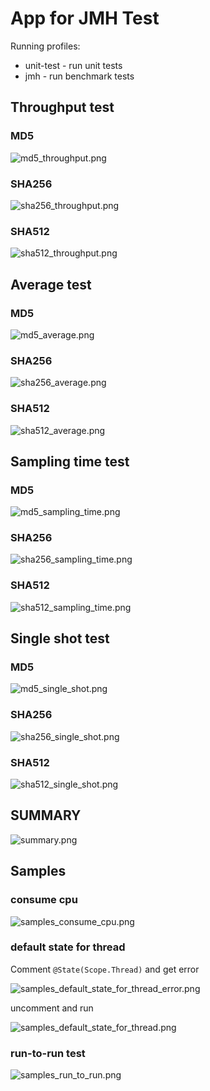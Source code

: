 # App for JMH Test

Running profiles:
- unit-test - run unit tests
- jmh - run benchmark tests

## Throughput test

### MD5

![md5_throughput.png](src/main/resources/results/md5_throughput.png)

### SHA256

![sha256_throughput.png](src/main/resources/results/sha256_throughput.png)

### SHA512

![sha512_throughput.png](src/main/resources/results/sha512_throughput.png)

## Average test

### MD5

![md5_average.png](src/main/resources/results/md5_average.png)

### SHA256

![sha256_average.png](src/main/resources/results/sha256_average.png)

### SHA512

![sha512_average.png](src/main/resources/results/sha512_average.png)

## Sampling time test

### MD5

![md5_sampling_time.png](src/main/resources/results/md5_sampling_time.png)

### SHA256

![sha256_sampling_time.png](src/main/resources/results/sha256_sampling_time.png)

### SHA512

![sha512_sampling_time.png](src/main/resources/results/sha512_sampling_time.png)

## Single shot test

### MD5

![md5_single_shot.png](src/main/resources/results/md5_single_shot.png)

### SHA256

![sha256_single_shot.png](src/main/resources/results/sha256_single_shot.png)

### SHA512

![sha512_single_shot.png](src/main/resources/results/sha512_single_shot.png)

## SUMMARY

![summary.png](src/main/resources/results/summary.png)

## Samples

### consume cpu

![samples_consume_cpu.png](src/main/resources/results/samples_consume_cpu.png)

### default state for thread

Comment `@State(Scope.Thread)` and get error

![samples_default_state_for_thread_error.png](src/main/resources/results/samples_default_state_for_thread_error.png)

uncomment and run

![samples_default_state_for_thread.png](src/main/resources/results/samples_default_state_for_thread.png)

### run-to-run test

![samples_run_to_run.png](src/main/resources/results/samples_run_to_run.png)